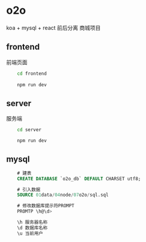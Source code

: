 # o2o           
koa + mysql + react 前后分离 商城项目       

## frontend      
前端页面     
```bash
    cd frontend
    
    npm run dev
```

## server  
服务端     
```bash
    cd server

    npm run dev

```

## mysql        
```sql
    # 建表
    CREATE DATABASE `o2o_db` DEFAULT CHARSET utf8;

    # 引入数据
    SOURCE 01data/04node/07o2o/sql.sql

    # 修改数据库提示符PROMPT
    PROMTP \h@\d>

    \h 服务器名称
    \d 数据库名称
    \u 当前用户
```
